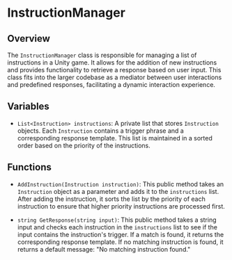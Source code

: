 # InstructionManager

## Overview
The `InstructionManager` class is responsible for managing a list of instructions in a Unity game. It allows for the addition of new instructions and provides functionality to retrieve a response based on user input. This class fits into the larger codebase as a mediator between user interactions and predefined responses, facilitating a dynamic interaction experience.

## Variables
- `List<Instruction> instructions`: A private list that stores `Instruction` objects. Each `Instruction` contains a trigger phrase and a corresponding response template. This list is maintained in a sorted order based on the priority of the instructions.

## Functions
- `AddInstruction(Instruction instruction)`: This public method takes an `Instruction` object as a parameter and adds it to the `instructions` list. After adding the instruction, it sorts the list by the priority of each instruction to ensure that higher priority instructions are processed first.

- `string GetResponse(string input)`: This public method takes a string input and checks each instruction in the `instructions` list to see if the input contains the instruction's trigger. If a match is found, it returns the corresponding response template. If no matching instruction is found, it returns a default message: "No matching instruction found."